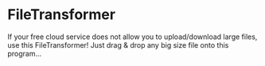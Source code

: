# FileTransformer
If your free cloud service does not allow you to upload/download large files, use this FileTransformer! Just drag &amp; drop any big size file onto this program...
